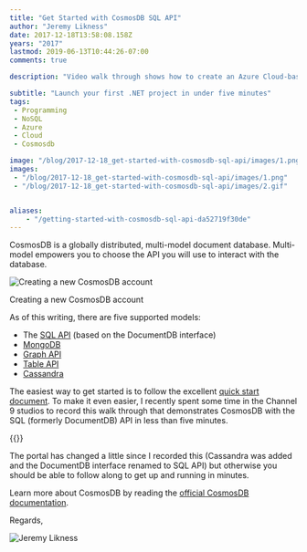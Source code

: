 ```yaml
---
title: "Get Started with CosmosDB SQL API"
author: "Jeremy Likness"
date: 2017-12-18T13:58:08.158Z
years: "2017"
lastmod: 2019-06-13T10:44:26-07:00
comments: true

description: "Video walk through shows how to create an Azure Cloud-based NoSQL database with CosmosDB and connect from a .NET application using the SQL API in under 5 minutes."

subtitle: "Launch your first .NET project in under five minutes"
tags:
 - Programming 
 - NoSQL 
 - Azure 
 - Cloud 
 - Cosmosdb 

image: "/blog/2017-12-18_get-started-with-cosmosdb-sql-api/images/1.png" 
images:
 - "/blog/2017-12-18_get-started-with-cosmosdb-sql-api/images/1.png" 
 - "/blog/2017-12-18_get-started-with-cosmosdb-sql-api/images/2.gif" 


aliases:
    - "/getting-started-with-cosmosdb-sql-api-da52719f30de"
---
```


CosmosDB is a globally distributed, multi-model document database. Multi-model empowers you to choose the API you will use to interact with the database.

![Creating a new CosmosDB account](/blog/2017-12-18_get-started-with-cosmosdb-sql-api/images/1.png)
<figcaption>Creating a new CosmosDB account</figcaption>

As of this writing, there are five supported models:

* The [SQL API](https://docs.microsoft.com/en-us/azure/cosmos-db/create-sql-api-dotnet?utm_source=jeliknes&utm_medium=blog&utm_campaign=link&WT.mc_id=link-blog-jeliknes) (based on the DocumentDB interface)
* [MongoDB](https://docs.microsoft.com/en-us/azure/cosmos-db/create-mongodb-dotnet?utm_source=jeliknes&utm_medium=blog&utm_campaign=link&WT.mc_id=link-blog-jeliknes)
* [Graph API](https://docs.microsoft.com/en-us/azure/cosmos-db/create-graph-dotnet?utm_source=jeliknes&utm_medium=blog&utm_campaign=link&WT.mc_id=link-blog-jeliknes)
* [Table API](https://docs.microsoft.com/en-us/azure/cosmos-db/create-table-dotnet?utm_source=jeliknes&utm_medium=blog&utm_campaign=link&WT.mc_id=link-blog-jeliknes)
* [Cassandra](https://docs.microsoft.com/en-us/azure/cosmos-db/create-cassandra-dotnet?utm_source=jeliknes&utm_medium=blog&utm_campaign=link&WT.mc_id=link-blog-jeliknes)

The easiest way to get started is to follow the excellent [quick start document](https://docs.microsoft.com/en-us/azure/cosmos-db/create-sql-api-dotnet?WT.mc_id=link-blog-jeliknes). To make it even easier, I recently spent some time in the Channel 9 studios to record this walk through that demonstrates CosmosDB with the SQL (formerly DocumentDB) API in less than five minutes.

{{<youtube Nccze3seDc0>}}

The portal has changed a little since I recorded this (Cassandra was added and the DocumentDB interface renamed to SQL API) but otherwise you should be able to follow along to get up and running in minutes.

Learn more about CosmosDB by reading the [official CosmosDB documentation](https://docs.microsoft.com/en-us/azure/cosmos-db/introduction?WT.mc_id=link-blog-jeliknes).

Regards,

![Jeremy Likness](/blog/2017-12-18_get-started-with-cosmosdb-sql-api/images/2.gif)
